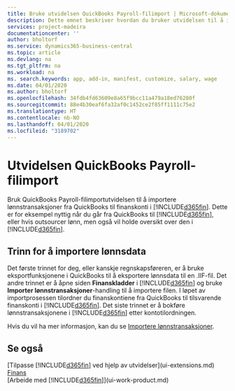 ```yaml
---
title: Bruke utvidelsen QuickBooks Payroll-filimport | Microsoft-dokumentasjon
description: Dette emnet beskriver hvordan du bruker utvidelsen til å importere lønn og lønnstransaksjoner fra QuickBooks.
services: project-madeira
documentationcenter: ''
author: bholtorf
ms.service: dynamics365-business-central
ms.topic: article
ms.devlang: na
ms.tgt_pltfrm: na
ms.workload: na
ms. search.keywords: app, add-in, manifest, customize, salary, wage
ms.date: 04/01/2020
ms.author: bholtorf
ms.openlocfilehash: 34fdb4fd63609e8a65f9bcc11a479a18ed76280f
ms.sourcegitcommit: 88e4b30eaf6fa32af0c1452ce2f85ff1111c75e2
ms.translationtype: HT
ms.contentlocale: nb-NO
ms.lasthandoff: 04/01/2020
ms.locfileid: "3189702"
---
```

# <a name="the-quickbooks-payroll-file-import-extension"></a>Utvidelsen QuickBooks Payroll-filimport
Bruk QuickBooks Payroll-filimportutvidelsen til å importere lønnstransaksjoner fra QuickBooks til finanskonti i [!INCLUDE[d365fin](includes/d365fin_md.md)]. Dette er for eksempel nyttig når du går fra QuickBooks til [!INCLUDE[d365fin](includes/d365fin_md.md)], eller hvis outsourcer lønn, men også vil holde oversikt over den i [!INCLUDE[d365fin](includes/d365fin_md.md)].

## <a name="steps-to-import-payroll-data"></a>Trinn for å importere lønnsdata
Det første trinnet for deg, eller kanskje regnskapsføreren, er å bruke eksportfunksjonene i QuickBooks til å eksportere lønnsdata til en .IIF-fil. Det andre trinnet er å åpne siden **Finanskladder** i [!INCLUDE[d365fin](includes/d365fin_md.md)] og bruke **Importer lønnstransaksjoner**-handling til å importere filen. I løpet av importprosessen tilordner du finanskontiene fra QuickBooks til tilsvarende finanskonti i [!INCLUDE[d365fin](includes/d365fin_md.md)]. Det siste trinnet er å bokføre lønnstransaksjonene i [!INCLUDE[d365fin](includes/d365fin_md.md)] etter kontotilordningen. 

Hvis du vil ha mer informasjon, kan du se [Importere lønnstransaksjoner](finance-how-import-payroll-transactions.md).

## <a name="see-also"></a>Se også
[Tilpasse [!INCLUDE[d365fin](includes/d365fin_md.md)] ved hjelp av utvidelser](ui-extensions.md)    
[Finans](finance.md)    
[Arbeide med [!INCLUDE[d365fin](includes/d365fin_md.md)]](ui-work-product.md)
